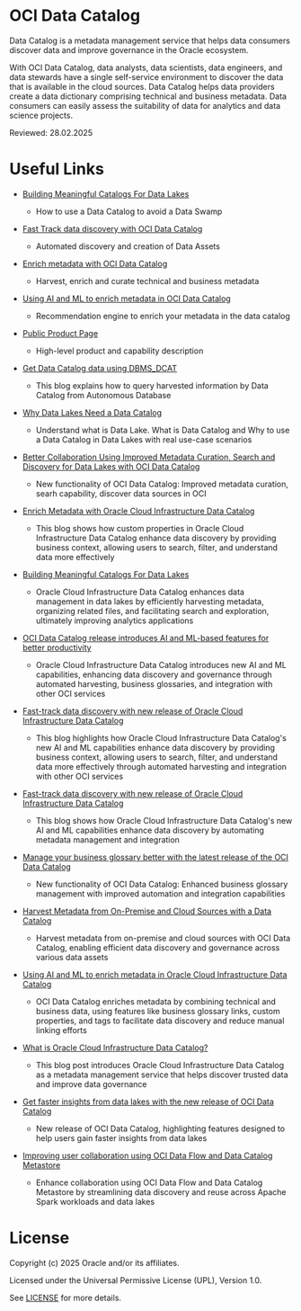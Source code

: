 # OCI Data Catalog
 
Data Catalog is a metadata management service that helps data consumers discover data and improve governance in the Oracle ecosystem.

With OCI Data Catalog, data analysts, data scientists, data engineers, and data stewards have a single self-service environment to discover the data that is available in the cloud sources. Data Catalog helps data providers create a data dictionary comprising technical and business metadata. Data consumers can easily assess the suitability of data for analytics and data science projects.

Reviewed: 28.02.2025
 
# Useful Links
 
- [Building Meaningful Catalogs For Data Lakes](https://blogs.oracle.com/dataintegration/post/)
    - How to use a Data Catalog to avoid a Data Swamp
     
- [Fast Track data discovery with OCI Data Catalog](https://blogs.oracle.com/cloud-infrastructure/post/fast-track-data-discovery-with-new-release-of-oci-data-catalog)
    - Automated discovery and creation of Data Assets

- [Enrich metadata with OCI Data Catalog](https://blogs.oracle.com/dataintegration/post/enrich-metadata-with-oracle-cloud-infrastructure-data-catalog)
    - Harvest, enrich and curate technical and business metadata
    
- [Using AI and ML to enrich metadata in OCI Data Catalog](https://blogs.oracle.com/dataintegration/post/using-ai-and-ml-to-enrich-metadata-in-data-catalog)
    - Recommendation engine to enrich your metadata in the data catalog
 
- [Public Product Page](https://www.oracle.com/be/big-data/data-catalog/what-is-a-data-catalog/)
    - High-level product and capability description

- [Get Data Catalog data using DBMS_DCAT](https://medium.com/@aporcescu/get-data-catalog-data-using-dbms-dcat-5a16d637aea0)
    - This blog explains how to query harvested information by Data Catalog from Autonomous Database
  
- [Why Data Lakes Need a Data Catalog](https://blogs.oracle.com/bigdata/post/why-data-lakes-need-a-data-catalog)
    - Understand what is Data Lake. What is Data Catalog and Why to use a Data Catalog in Data Lakes with real use-case scenarios

- [Better Collaboration Using Improved Metadata Curation, Search and Discovery for Data Lakes with OCI Data Catalog](https://blogs.oracle.com/dataintegration/post/better-collaboration-using-improved-metadata-curation-search-and-discovery-for-data-lakes-with-oracle-cloud-infrastructure-data-catalogs-new-release)
    - New functionality of OCI Data Catalog: Improved metadata curation, searh capability, discover data sources in OCI
  
 - [Enrich Metadata with Oracle Cloud Infrastructure Data Catalog](https://blogs.oracle.com/dataintegration/post/enrich-metadata-with-oracle-cloud-infrastructure-data-catalog)
     - This blog shows how custom properties in Oracle Cloud Infrastructure Data Catalog enhance data discovery by providing business context, allowing users to search, filter, and understand data more effectively
   
 - [Building Meaningful Catalogs For Data Lakes](https://blogs.oracle.com/dataintegration/post/building-meaningful-catalogs-for-data-lakes)
     - Oracle Cloud Infrastructure Data Catalog enhances data management in data lakes by efficiently harvesting metadata, organizing related files, and facilitating search and exploration, ultimately improving analytics applications
   
 - [OCI Data Catalog release introduces AI and ML-based features for better productivity](https://blogs.oracle.com/cloud-infrastructure/post/new-oci-data-catalog-release-introduces-ai-and-ml-based-features-for-better-productivity)
     - Oracle Cloud Infrastructure Data Catalog introduces new AI and ML capabilities, enhancing data discovery and governance through automated harvesting, business glossaries, and integration with other OCI services

 - [Fast-track data discovery with new release of Oracle Cloud Infrastructure Data Catalog](https://blogs.oracle.com/cloud-infrastructure/post/fast-track-data-discovery-with-new-release-of-oci-data-catalog)
     - This blog highlights how Oracle Cloud Infrastructure Data Catalog's new AI and ML capabilities enhance data discovery by providing business context, allowing users to search, filter, and understand data more effectively through automated harvesting and integration with other OCI services

 - [Fast-track data discovery with new release of Oracle Cloud Infrastructure Data Catalog](https://blogs.oracle.com/cloud-infrastructure/post/fast-track-data-discovery-with-new-release-of-oci-data-catalog)
     - This blog shows how Oracle Cloud Infrastructure Data Catalog's new AI and ML capabilities enhance data discovery by automating metadata management and integration

- [Manage your business glossary better with the latest release of the OCI Data Catalog](https://blogs.oracle.com/cloud-infrastructure/post/manage-your-business-glossary-better-with-the-latest-release-of-the-oci-data-catalog)
    - New functionality of OCI Data Catalog: Enhanced business glossary management with improved automation and integration capabilities
 
- [Harvest Metadata from On-Premise and Cloud Sources with a Data Catalog](https://blogs.oracle.com/dataintegration/post/harvest-metadata-from-on-premise-and-cloud-sources-with-data-catalog)
  - Harvest metadata from on-premise and cloud sources with OCI Data Catalog, enabling efficient data discovery and governance across various data assets
 
- [Using AI and ML to enrich metadata in Oracle Cloud Infrastructure Data Catalog](https://blogs.oracle.com/dataintegration/post/using-ai-and-ml-to-enrich-metadata-in-data-catalog)
  - OCI Data Catalog enriches metadata by combining technical and business data, using features like business glossary links, custom properties, and tags to facilitate data discovery and reduce manual linking efforts

- [What is Oracle Cloud Infrastructure Data Catalog?](https://blogs.oracle.com/cloud-infrastructure/post/what-is-oci-data-catalog)
  - This blog post introduces Oracle Cloud Infrastructure Data Catalog as a metadata management service that helps discover trusted data and improve data governance
 
- [Get faster insights from data lakes with the new release of OCI Data Catalog](https://blogs.oracle.com/cloud-infrastructure/post/get-faster-insights-from-data-lakes-with-the-new-release-of-oci-data-catalog)
  - New release of OCI Data Catalog, highlighting features designed to help users gain faster insights from data lakes

- [Improving user collaboration using OCI Data Flow and Data Catalog Metastore](https://blogs.oracle.com/cloud-infrastructure/post/improving-user-collaboration-using-oci-data-flow-and-data-catalog-metastore)
  - Enhance collaboration using OCI Data Flow and Data Catalog Metastore by streamlining data discovery and reuse across Apache Spark workloads and data lakes
 
# License

Copyright (c) 2025 Oracle and/or its affiliates.

Licensed under the Universal Permissive License (UPL), Version 1.0.

See [LICENSE](https://github.com/oracle-devrel/technology-engineering/blob/main/LICENSE) for more details.
